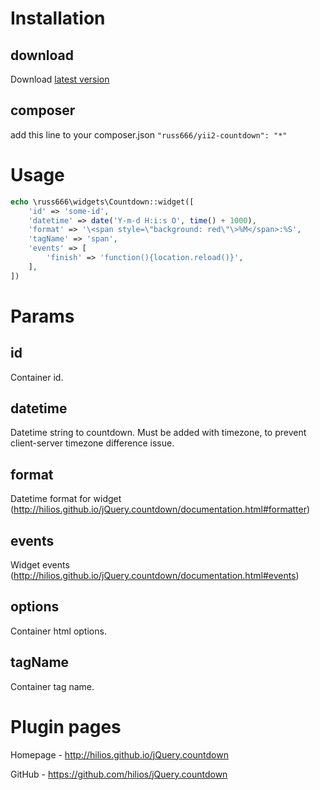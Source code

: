 Installation
================

download
-----------------------
Download [latest version](https://github.com/russ666/yii2-countdown/releases/latest)

composer
-----------------------
add this line to your composer.json
`"russ666/yii2-countdown": "*"`

Usage
================

```php
echo \russ666\widgets\Countdown::widget([
    'id' => 'some-id',
    'datetime' => date('Y-m-d H:i:s O', time() + 1000),
    'format' => '\<span style=\"background: red\"\>%M</span>:%S',
    'tagName' => 'span',
    'events' => [
        'finish' => 'function(){location.reload()}',
    ],
])
```

Params
================

id
-----------------------
Container id.

datetime
-----------------------
Datetime string to countdown. Must be added with timezone, to prevent client-server timezone difference issue.

format
-----------------------
Datetime format for widget (http://hilios.github.io/jQuery.countdown/documentation.html#formatter)

events
-----------------------
Widget events (http://hilios.github.io/jQuery.countdown/documentation.html#events)

options
-----------------------
Container html options.

tagName
-----------------------
Container tag name.

Plugin pages
================
Homepage - http://hilios.github.io/jQuery.countdown

GitHub - https://github.com/hilios/jQuery.countdown
